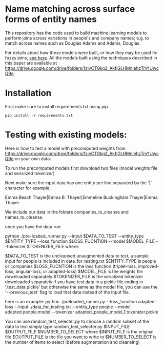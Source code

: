 # Name matching across surface forms of entity names

This repository has the code used to build machine learning models to perform joins across variations in people's and company names; e.g. to match across names such as <it>Douglas Adams</it> and <it>Adams, Douglas</it>.

For details about how these models were built, or how they may be used for fuzzy joins, [see here](https://arxiv.org/abs/1809.01604).  All the models built using the techniques described in this paper are available at https://drive.google.com/drive/folders/1zivCTGkq2_AkfjGLHMnlehzTmYUwcQ9e.

# Installation
First make sure to install requirements.txt using pip.

`pip install -r requirements.txt`

# Testing with existing models:
Here is how to test a model with precomputed weights from https://drive.google.com/drive/folders/1zivCTGkq2_AkfjGLHMnlehzTmYUwcQ9e on your own data:

To run the precomputed models first download two files (model weights file and serialized tokenizer)

Next make sure the input data has one entity per line separated by the '|' character for example:

Emma Beach Thayer|Emma B. Thayer|Emmeline Buckingham Thayer|Emma Thayer

We include our data in the folders companies_to_cleanse and names_to_cleanse.

once you have the data run:

 python ./pre-loaded_runner.py --input $DATA_TO_TEST --entity_type $ENTITY_TYPE --loss_function $LOSS_FUCNTION --model $MODEL_FILE --tokenizer $TOKENIZER_FILE
where:

$DATA_TO_TEST is the uncleansed unaugmented data to test, a sample input for people is included in data_for_testing.txt
$ENTITY_TYPE is people or companies
$LOSS_FUCNTION is the loss function (triplet-loss, improved-loss, angular-loss, or adapted-loss)
$MODEL_FILE is the weights file downloaded separately
$TOKENIZER_FILE is the serialized tokenizer downloaded separately
if you have test data in a pickle file ending in '.test_data.pickle' but otherwise the same as the model file, you can use the '--previous_test' flag to load that data instead of the input file.

here is an example:
python ./preloaded_runner.py --loss_function adapted-loss --input ./data_for_testing.txt --entity_type people --model adapted.people.model --tokenizer adapted_people_model_1.tokenizer.pickle 

You can use random_test_selecter.py to choose a random subset of the data to test
simply type random_test_selecter.py $INPUT_FILE $OUTPUT_FILE $NUMBER_TO_SELECT
where 
$INPUT_FILE is the original file
$OUTPUT_FILE is the file you want to write to
$NUMBER_TO_SELECT is the number of items to select (before augmentation and cleansing)
